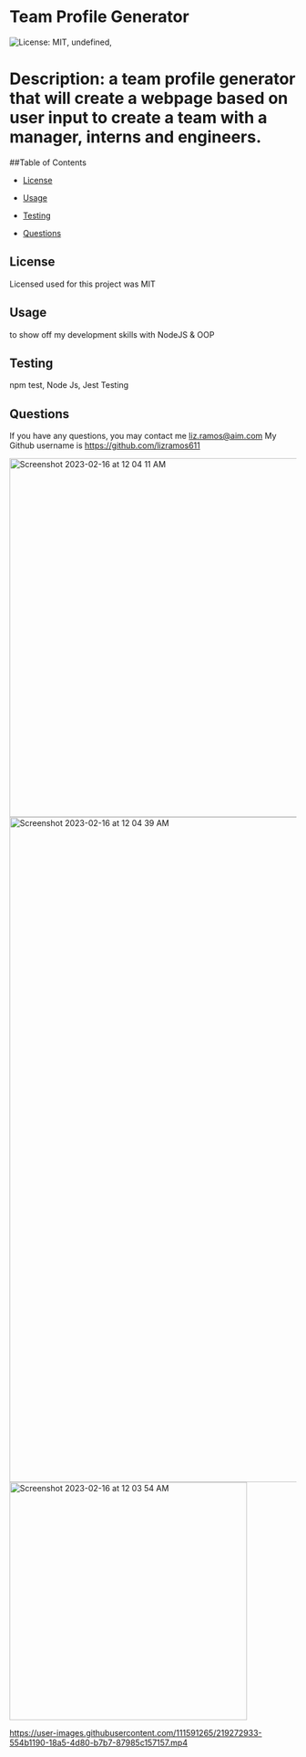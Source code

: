 # Team Profile Generator
  ![License: MIT](https://img.shields.io/badge/License-MIT-yellow.svg),
  undefined,
  

  # Description: a team profile generator that will create a webpage based on user input to create a team with a manager, interns and engineers.


  ##Table of Contents
 * [License](#license)
 * [Usage](#usage)
 * [Testing](#test)
 
 * [Questions](#questions)
  

  ## License
  Licensed used for this project was MIT

  ## Usage
  to show off my development skills with NodeJS & OOP

  ## Testing
  npm test, Node Js, Jest Testing

 
 
  ## Questions
  If you have any questions, you may contact me liz.ramos@aim.com
My Github username is https://github.com/lizramos611

<img width="629" alt="Screenshot 2023-02-16 at 12 04 11 AM" src="https://user-images.githubusercontent.com/111591265/219273334-37ace55e-7d70-49a9-9199-70aa50cbd51f.png">


<img width="1166" alt="Screenshot 2023-02-16 at 12 04 39 AM" src="https://user-images.githubusercontent.com/111591265/219273406-82b2be03-0aeb-45b2-bd52-8cbc67a5e2d9.png">


<img width="417" alt="Screenshot 2023-02-16 at 12 03 54 AM" src="https://user-images.githubusercontent.com/111591265/219273301-e0e481f4-da37-43cb-a720-0d6473486bd9.png">



https://user-images.githubusercontent.com/111591265/219272933-554b1190-18a5-4d80-b7b7-87985c157157.mp4

